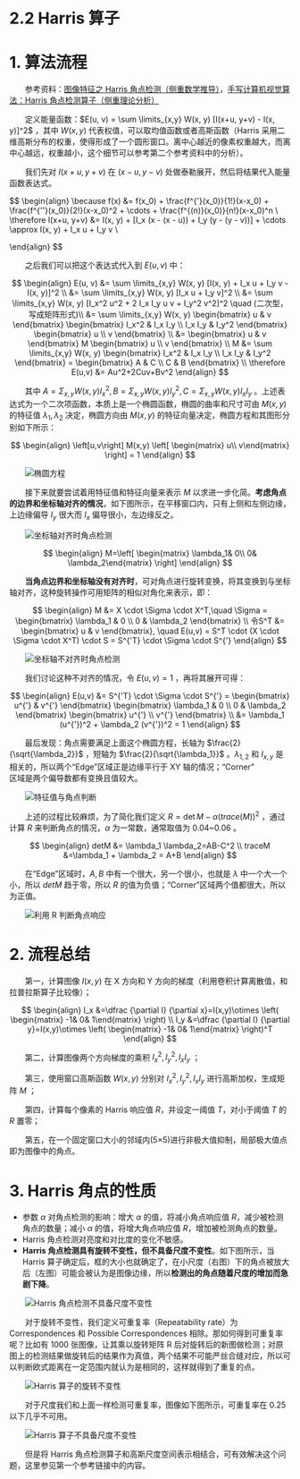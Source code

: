 # 2.2 Harris 算子

# 1. 算法流程

　　参考资料：[图像特征之 Harris 角点检测（侧重数学推导）](https://senitco.github.io/2017/06/18/image-feature-harris/)，[手写计算机视觉算法：Harris 角点检测算子（侧重理论分析）](http://zhaoxuhui.top/blog/2019/01/23/HarrisCornerDetection.html)

　　定义能量函数：$E(u, v) = \sum \limits_{x,y} W(x, y) [I(x+u, y+v) - I(x, y)]^2$ ，其中 $W(x, y)$ 代表权值，可以取均值函数或者高斯函数（Harris 采用二维高斯分布的权重，使得形成了一个圆形窗口。离中心越近的像素权重越大，而离中心越远，权重越小，这个细节可以参考第二个参考资料中的分析）。

　　我们先对 $I(x+u, y+v)$ 在 $(x-u,y-v)$ 处做泰勒展开，然后将结果代入能量函数表达式。

$$
\begin{align}
\because f(x) &= f(x_0) + \frac{f^{'}(x_0)}{1!}(x-x_0) + \frac{f^{''}(x_0)}{2!}(x-x_0)^2 + \cdots + \frac{f^{(n)}(x_0)}{n!}(x-x_0)^n \\
\therefore I(x+u, y+v) &= I(x, y) + [I_x (x - (x - u)) + I_y (y - (y - v))] + \cdots \approx I(x, y) + I_x u + I_y v \\

\end{align}
$$

　　之后我们可以把这个表达式代入到 $E(u,v)$ 中：

$$
\begin{align}
E(u, v) &= \sum \limits_{x,y} W(x, y) [I(x, y) + I_x u + I_y v - I(x, y)]^2 \\
&= \sum \limits_{x,y} W(x, y) [I_x u + I_y v]^2 \\
&= \sum \limits_{x,y} W(x, y) [I_x^2 u^2 + 2 I_x I_y u v + I_y^2 v^2]^2 \quad (二次型，写成矩阵形式)\\
&= \sum \limits_{x,y} W(x, y) \begin{bmatrix}
u & v
\end{bmatrix}  \begin{bmatrix}
I_x^2  & I_x I_y \\
I_x I_y & I_y^2
\end{bmatrix} \begin{bmatrix}
u \\
v
\end{bmatrix} \\
&= \begin{bmatrix}
u & v
\end{bmatrix} M \begin{bmatrix}
u \\
v
\end{bmatrix} \\
M &= \sum \limits_{x,y} W(x, y) \begin{bmatrix}
I_x^2  & I_x I_y \\
I_x I_y & I_y^2
\end{bmatrix} = \begin{bmatrix}
A  & C \\
C & B
\end{bmatrix} \\
\therefore E(u,v) &= Au^2+2Cuv+Bv^2
\end{align}
$$

　　其中 $A=\Sigma_{x,y} W(x,y) I_x^2, B = \Sigma_{x,y} W(x,y) I_y^2, C=\Sigma_{x,y} W(x,y) I_x I_y$ 。上述表达式为一个二次项函数，本质上是一个椭圆函数，椭圆的曲率和尺寸可由 $M(x,y)$ 的特征值 $\lambda_1, \lambda_2$ 决定，椭圆方向由 $M(x,y)$ 的特征向量决定，椭圆方程和其图形分别如下所示：

$$
\begin{align}
\left[u,v\right] M(x,y) \left[ \begin{matrix} u\\ v\end{matrix} \right] = 1
\end{align}
$$

　　![椭圆方程](assets/image-20211208151029-q01i7sp.png "椭圆方程")

　　接下来就要尝试着用特征值和特征向量来表示 $M$ 以求进一步化简。**考虑角点的边界和坐标轴对齐的情况**，如下图所示，在平移窗口内，只有上侧和左侧边缘，上边缘偏导 $I_y$ 很大而 $I_x$ 偏导很小，左边缘反之。

　　![坐标轴对齐时角点检测](assets/image-20211208153212-3d2d5xo.png "坐标轴对齐时角点检测")

$$
\begin{align}
M=\left[ \begin{matrix} \lambda_1& 0\\ 0& \lambda_2\end{matrix} \right]
\end{align}
$$

　　**当角点边界和坐标轴没有对齐时**，可对角点进行旋转变换，将其变换到与坐标轴对齐，这种旋转操作可用矩阵的相似对角化来表示，即：

$$
\begin{align}
M &= X \cdot \Sigma \cdot X^T,\quad \Sigma = \begin{bmatrix}
\lambda_1 & 0 \\
0 & \lambda_2
\end{bmatrix} \\
 令S^T &= \begin{bmatrix}
u & v
\end{bmatrix}, \quad E(u,v) = S^T \cdot (X \cdot \Sigma \cdot X^T) \cdot S = S^{'T} \cdot \Sigma \cdot S^{'}
\end{align}
$$

　　![坐标轴不对齐时角点检测](assets/image-20211208154245-jvzd2i8.png "坐标轴不对齐时角点检测")

　　我们讨论这种不对齐的情况，令 $E(u,v) = 1$ ，再将其展开可得：

$$
\begin{align}
E(u,v) &= S^{'T} \cdot \Sigma \cdot S^{'} = \begin{bmatrix}
u^{'} & v^{'}
\end{bmatrix}  \begin{bmatrix}
\lambda_1 & 0 \\
0 & \lambda_2
\end{bmatrix} \begin{bmatrix}
u^{'} \\
v^{'}
\end{bmatrix} \\
&= \lambda_1 (u^{'})^2 + \lambda_2 (v^{'})^2 = 1
\end{align}
$$

　　最后发现：角点需要满足上面这个椭圆方程，长轴为 $\frac{2}{\sqrt{\lambda_2}}$ ，短轴为 $\frac{2}{\sqrt{\lambda_1}}$ 。$\lambda_{1,2}$ 和 $I_{x,y}$ 是相关的，所以两个“Edge”区域正是边缘平行于 XY 轴的情况；“Corner”  
区域是两个偏导数都有变换且值较大。

　　![特征值与角点判断](assets/image-20211208151620-jsnvz2d.png "特征值与角点判断")

　　上述的过程比较麻烦，为了简化我们定义 $R = \det{M} - \alpha (trace(M))^2$ ，通过计算 $R$ 来判断角点的情况，$\alpha$ 为一常数，通常取值为 0.04~0.06 。

$$
\begin{align}
detM &= \lambda_1 \lambda_2=AB-C^2 \\
traceM &=\lambda_1 + \lambda_2 = A+B
\end{align}
$$

　　在“Edge”区域时，$A,B$ 中有一个很大，另一个很小，也就是 $\lambda$ 中一个大一个小，所以 $detM$ 趋于零，所以 $R$ 的值为负值；“Corner”区域两个值都很大，所以为正值。

　　![利用 R 判断角点响应](assets/image-20211208155506-efzd15b.png "利用R判断角点响应")

# 2. 流程总结

　　第一，计算图像 $I(x,y)$ 在 X 方向和 Y 方向的梯度（利用卷积计算离散值，和拉普拉斯算子比较像）；

$$
\begin{align}
I_x &=\dfrac {\partial I} {\partial x}=I(x,y)\otimes \left( \begin{matrix} -1& 0& 1\end{matrix} \right) \\
I_y &=\dfrac {\partial I} {\partial y}=I(x,y)\otimes \left( \begin{matrix} -1& 0& 1\end{matrix} \right)^T
\end{align}
$$

　　第二，计算图像两个方向梯度的乘积 $I_x^2, I_y^2, I_x I_y$ ；

　　第三，使用窗口高斯函数 $W(x,y)$ 分别对 $I_x^2, I_y^2, I_x I_y$ 进行高斯加权，生成矩阵 $M$ ；

　　第四，计算每个像素的 Harris 响应值 $R$，并设定一阈值 $T$，对小于阈值 $T$ 的 $R$ 置零；

　　第五，在一个固定窗口大小的邻域内(5×5)进行非极大值抑制，局部极大值点即为图像中的角点。

# 3. Harris 角点的性质

* 参数 $\alpha$ 对角点检测的影响：增大 $\alpha$ 的值，将减小角点响应值 $R$，减少被检测角点的数量；减小 $\alpha$ 的值，将增大角点响应值 $R$，增加被检测角点的数量。
* Harris 角点检测对亮度和对比度的变化不敏感。
* **Harris 角点检测具有旋转不变性，但不具备尺度不变性**。如下图所示，当 Harris 算子确定后，框的大小也就确定了，在小尺度（右图）下的角点被放大后（左图）可能会被认为是图像边缘，所以**检测出的角点随着尺度的增加而急剧下降**。

　　![Harris 角点检测不具备尺度不变性](assets/image-20211208160710-42a115h.png "Harris角点检测不具备尺度不变性")

　　对于旋转不变性，我们定义可重复率（Repeatability rate）为 Correspondences 和 Possible Correspondences 相除。那如何得到可重复率呢？比如有 1000 张图像，让其乘以旋转矩阵 R 后对旋转后的新图做检测；对原图上的检测结果做旋转后的结果作为真值，两个结果不可能严丝合缝对应，所以可以判断欧式距离在一定范围内就认为是相同的，这样就得到了重复的点。

　　![Harris 算子的旋转不变性](assets/image-20211208161431-vq6qj2k.png "Harris算子的旋转不变性")

　　对于尺度我们和上面一样检测可重复率，图像如下图所示，可重复率在 0.25 以下几乎不可用。

　　![Harris 算子不具备尺度不变性](assets/image-20211208162142-zj4tt7a.png "Harris算子不具备尺度不变性")

　　但是将 Harris 角点检测算子和高斯尺度空间表示相结合，可有效解决这个问题，这里参见第一个参考链接中的内容。
